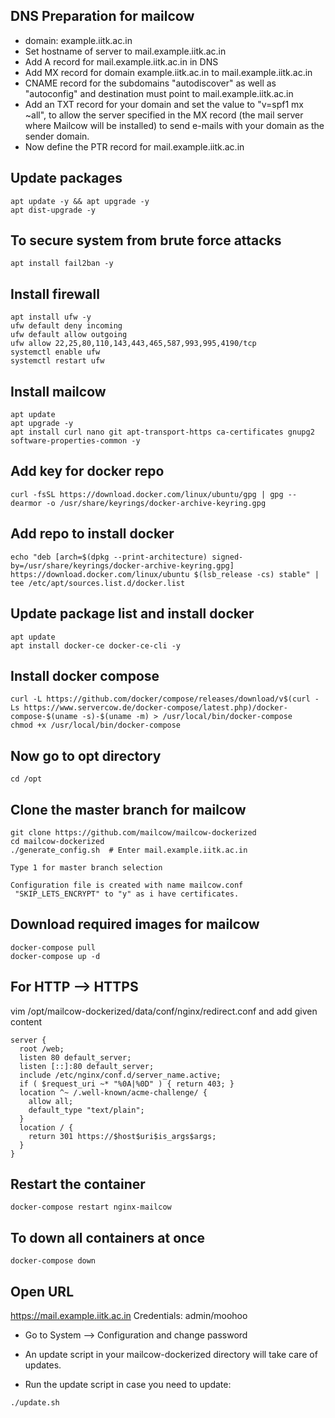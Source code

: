 ## DNS Preparation for mailcow

* domain: example.iitk.ac.in  
* Set hostname of server to mail.example.iitk.ac.in  
* Add A record for mail.example.iitk.ac.in in DNS  
* Add MX record for domain example.iitk.ac.in to mail.example.iitk.ac.in  
* CNAME record for the subdomains "autodiscover" as well as "autoconfig" and destination must point to mail.example.iitk.ac.in  
* Add an TXT record for your domain and set the value to "v=spf1 mx ~all", to allow the server specified in the MX record (the mail server where Mailcow will be installed) to send e-mails with your domain as the sender domain.  
* Now define the PTR record for mail.example.iitk.ac.in

## Update packages
```
apt update -y && apt upgrade -y
apt dist-upgrade -y
```

## To secure system from brute force attacks
```
apt install fail2ban -y 
```

## Install firewall
```
apt install ufw -y
ufw default deny incoming
ufw default allow outgoing
ufw allow 22,25,80,110,143,443,465,587,993,995,4190/tcp
systemctl enable ufw
systemctl restart ufw
```

## Install mailcow
```
apt update
apt upgrade -y
apt install curl nano git apt-transport-https ca-certificates gnupg2 software-properties-common -y
```

## Add key for docker repo
```
curl -fsSL https://download.docker.com/linux/ubuntu/gpg | gpg --dearmor -o /usr/share/keyrings/docker-archive-keyring.gpg
```
## Add repo to install docker
```
echo "deb [arch=$(dpkg --print-architecture) signed-by=/usr/share/keyrings/docker-archive-keyring.gpg] https://download.docker.com/linux/ubuntu $(lsb_release -cs) stable" | tee /etc/apt/sources.list.d/docker.list
```
## Update package list and install docker
```
apt update
apt install docker-ce docker-ce-cli -y
```

## Install docker compose
```
curl -L https://github.com/docker/compose/releases/download/v$(curl -Ls https://www.servercow.de/docker-compose/latest.php)/docker-compose-$(uname -s)-$(uname -m) > /usr/local/bin/docker-compose
chmod +x /usr/local/bin/docker-compose
```
## Now go to opt directory
```
cd /opt
```
## Clone the master branch for mailcow
```
git clone https://github.com/mailcow/mailcow-dockerized
cd mailcow-dockerized
./generate_config.sh  # Enter mail.example.iitk.ac.in

Type 1 for master branch selection

Configuration file is created with name mailcow.conf
 "SKIP_LETS_ENCRYPT" to "y" as i have certificates.
```

## Download required images for mailcow
```
docker-compose pull
docker-compose up -d
```
## For HTTP --> HTTPS
vim /opt/mailcow-dockerized/data/conf/nginx/redirect.conf and add given content
```
server {
  root /web;
  listen 80 default_server;
  listen [::]:80 default_server;
  include /etc/nginx/conf.d/server_name.active;
  if ( $request_uri ~* "%0A|%0D" ) { return 403; }
  location ^~ /.well-known/acme-challenge/ {
    allow all;
    default_type "text/plain";
  }
  location / {
    return 301 https://$host$uri$is_args$args;
  }
}
```
## Restart the container
```
docker-compose restart nginx-mailcow
```
## To down all containers at once
```
docker-compose down
```
## Open URL
https://mail.example.iitk.ac.in
Credentials: admin/moohoo
* Go to System --> Configuration and change password

* An update script in your mailcow-dockerized directory will take care of updates.

* Run the update script in case you need to update:
```
./update.sh
```
